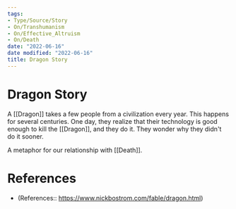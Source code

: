 ```yaml
---
tags:
- Type/Source/Story
- On/Transhumanism
- On/Effective_Altruism
- On/Death
date: "2022-06-16"
date modified: "2022-06-16"
title: Dragon Story
---
```


# Dragon Story
A [[Dragon]] takes a few people from a civilization every year. This happens for several centuries. One day, they realize that their technology is good enough to kill the [[Dragon]], and they do it. They wonder why they didn't do it sooner.

A metaphor for our relationship with [[Death]].

# References
- (References:: https://www.nickbostrom.com/fable/dragon.html)
